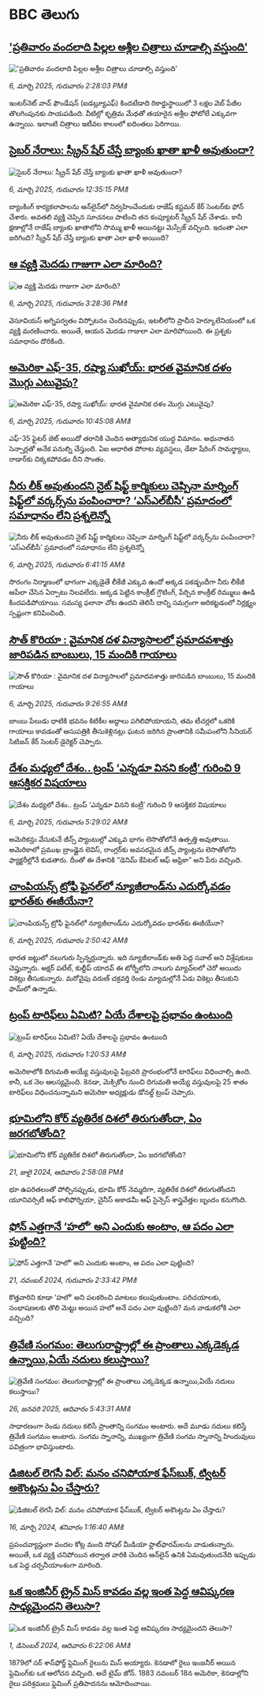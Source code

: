 # BBC తెలుగు## ['ప్రతివారం వందలాది పిల్లల అశ్లీల  చిత్రాలు చూడాల్సి వస్తుంది' ](https://www.bbc.com/telugu/articles/c36wjkzz91zo?at_campaign=githubrss)!['ప్రతివారం వందలాది పిల్లల అశ్లీల  చిత్రాలు చూడాల్సి వస్తుంది' ](https://ichef.bbci.co.uk/ace/standard/240/cpsprodpb/fcbe/live/6e5bcab0-faec-11ef-9a38-971884d1aba0.png)_6, మార్చి 2025, గురువారం 2:28:03 PMకి_ఇంటర్‌నెట్ వాచ్ ఫౌండేషన్ (ఐడబ్ల్యూఎఫ్) కిందటేడాది రికార్డుస్థాయిలో 3 లక్షల వెబ్‌ పేజీల తొలగింపునకు సాయపడింది. వీటిల్లో కృత్రిమ మేథతో తయారైన అశ్లీల ఫోటోలే ఎక్కువగా ఉన్నాయి. ఇలాంటి చిత్రాలు ఇటీవల కాలంలో ఐదింతలు పెరిగాయి.## [సైబర్ నేరాలు:  స్క్రీన్ షేర్ చేస్తే  బ్యాంకు ఖాతా ఖాళీ అవుతుందా? ](https://www.bbc.com/telugu/articles/czedry450zzo?at_campaign=githubrss)![సైబర్ నేరాలు:  స్క్రీన్ షేర్ చేస్తే  బ్యాంకు ఖాతా ఖాళీ అవుతుందా? ](https://ichef.bbci.co.uk/ace/standard/240/cpsprodpb/7939/live/f90d1f90-fa71-11ef-9e61-71ee71f26eb1.jpg)_6, మార్చి 2025, గురువారం 12:35:15 PMకి_బ్యాంకింగ్ కార్యకలాపాలను ఆన్‌లైన్‌లో నిర్వహించేందుకు రాజేష్ కస్టమర్ కేర్ సెంటర్‌కు ఫోన్ చేశారు. అవతలి వ్యక్తి చెప్పిన సూచనలు పాటించి తన కంప్యూటర్ స్క్రీన్ షేర్ చేశాడు. కానీ క్షణాల్లోనే రాజేష్ బ్యాంకు ఖాతాలోని సొమ్ము ఖాళీ అయినట్టు మెస్సేజ్ వచ్చింది.  ఇదంతా ఎలా జరిగింది? స్క్రీన్ షేర్ చేస్తే బ్యాంకు ఖాతా ఎలా ఖాళీ అయింది?## [ఆ వ్యక్తి మెదడు గాజుగా ఎలా మారింది?](https://www.bbc.com/telugu/articles/crknzl2mepzo?at_campaign=githubrss)![ఆ వ్యక్తి మెదడు గాజుగా ఎలా మారింది?](https://ichef.bbci.co.uk/ace/standard/240/cpsprodpb/05b5/live/180d3ec0-fa9f-11ef-9e61-71ee71f26eb1.jpg)_6, మార్చి 2025, గురువారం 3:28:36 PMకి_వెసూవియస్ అగ్నిపర్వతం విస్ఫోటనం చెందినప్పుడు, ఇటలీలోని ప్రాచీన హెర్కూలేనియంలో ఒక వ్యక్తి మరణించారు. అయితే, ఆయన మెదడు గాజులా ఎలా మారిపోయింది. ఈ ప్రశ్నకు సమాధానం దొరికింది.## [అమెరికా ఎఫ్-35, రష్యా సుఖోయ్: భారత వైమానిక దళం మొగ్గు ఎటువైపు?](https://www.bbc.com/telugu/articles/cq5z3vjwlngo?at_campaign=githubrss)![అమెరికా ఎఫ్-35, రష్యా సుఖోయ్: భారత వైమానిక దళం మొగ్గు ఎటువైపు?](https://ichef.bbci.co.uk/ace/standard/240/cpsprodpb/4357/live/f51a8bd0-fa75-11ef-8dcb-3f023053714d.jpg)_6, మార్చి 2025, గురువారం 10:45:08 AMకి_ఎఫ్-35 ఫైటర్ జెట్ అయిదో తరానికి చెందిన అత్యాధునిక యుద్ధ విమానం. అధునాతన సెన్సార్లతో అనేక పనుల్ని చేస్తుంది. ఏఐ ఆధారిత పోరాట వ్యవస్థలు, డేటా షేరింగ్ సామర్థ్యాలు, రాడార్‌కు చిక్కకపోవడం దీని సొంతం.## [నీరు లీక్ అవుతుందని నైట్ షిఫ్ట్ కార్మికులు చెప్పినా మార్నింగ్ షిఫ్ట్‌లో వర్కర్స్‌ను పంపించారా? ‘ఎస్ఎల్‌బీసీ’ ప్రమాదంలో సమాధానం లేని ప్రశ్నలెన్నో](https://www.bbc.com/telugu/articles/ce8m7gx83rlo?at_campaign=githubrss)![నీరు లీక్ అవుతుందని నైట్ షిఫ్ట్ కార్మికులు చెప్పినా మార్నింగ్ షిఫ్ట్‌లో వర్కర్స్‌ను పంపించారా? ‘ఎస్ఎల్‌బీసీ’ ప్రమాదంలో సమాధానం లేని ప్రశ్నలెన్నో](https://ichef.bbci.co.uk/ace/standard/240/cpsprodpb/3822/live/2b4c5910-fa56-11ef-a503-4177787e4851.jpg)_6, మార్చి 2025, గురువారం 6:41:15 AMకి_సొరంగం నిర్మాణంలో భాగంగా ఎక్కడైతే లీకేజీ ఎక్కువ ఉందో అక్కడ పకడ్బందీగా నీరు లీకేజీ ఆపేలా చేసిన ఏర్పాటు నిలవలేదు. అక్కడ పెట్టిన కాంక్రీట్ గ్రౌటింగ్, పేర్చిన కాంక్రీట్ రిమ్ములు ఊడి కిందపడిపోయాయి. సమస్య ఫలానా చోట ఉందని తెలిసీ దాన్ని సమగ్రంగా అరికట్టడంలో నిర్లక్ష్యం స్పష్టంగా కనిపించింది.## [సౌత్ కొరియా : వైమానిక దళ  విన్యాసాలలో ప్రమాదవశాత్తు జారిపడిన బాంబులు, 15 మందికి గాయాలు ](https://www.bbc.com/telugu/articles/c70ex6j4x45o?at_campaign=githubrss)![సౌత్ కొరియా : వైమానిక దళ  విన్యాసాలలో ప్రమాదవశాత్తు జారిపడిన బాంబులు, 15 మందికి గాయాలు ](https://ichef.bbci.co.uk/ace/standard/240/cpsprodpb/8783/live/220ca010-fa5d-11ef-8c03-7dfdbeeb2526.jpg)_6, మార్చి 2025, గురువారం 9:26:55 AMకి_బాంబు పేలుడు ధాటికి భవనం కిటికీల అద్దాలు పగిలిపోయాయని, తమ టీచర్లలో ఒకరికి గాయాలు కావడంతో ఆసుపత్రికి తీసుకెళ్లినట్లు  ఘటన జరిగిన ప్రాంతానికి సమీపంలోని సీనియర్ సిటిజన్ కేర్ సెంటర్ డైరెక్టర్ చెప్పారు.## [దేశం మధ్యలో దేశం.. ట్రంప్ ‘ఎన్నడూ వినని కంట్రీ’ గురించి 9 ఆసక్తికర విషయాలు](https://www.bbc.com/telugu/articles/cvg13ejv03vo?at_campaign=githubrss)![దేశం మధ్యలో దేశం.. ట్రంప్ ‘ఎన్నడూ వినని కంట్రీ’ గురించి 9 ఆసక్తికర విషయాలు](https://ichef.bbci.co.uk/ace/standard/240/cpsprodpb/e9ba/live/1f976e40-fa45-11ef-b80b-5d992a8100fd.jpg)_6, మార్చి 2025, గురువారం 5:29:02 AMకి_అమెరికన్లు వేసుకునే జీన్స్ ప్యాంటుల్లో ఎక్కువ భాగం లెసొతోలోనే ఉత్పత్తి అవుతాయి. అమెరికాలో ప్రముఖ బ్రాండ్లైన లెవిస్, రాంగ్లర్‌కు అవసరమైన జీన్స్ ప్యాంట్లను లెసొతోలోని ఫ్యాక్టరీల్లోనే కుడతారు. దీంతో ఈ దేశానికి  “డెనిమ్ కేపిటల్ ఆఫ్ ఆఫ్రికా” అని పేరు వచ్చింది.## [చాంపియన్స్‌ ట్రోఫీ ఫైనల్‌లో న్యూజీలాండ్‌ను ఎదుర్కోవడం భారత్‌కు ఈజీయేనా?](https://www.bbc.com/telugu/articles/cy83k0le88lo?at_campaign=githubrss)![చాంపియన్స్‌ ట్రోఫీ ఫైనల్‌లో న్యూజీలాండ్‌ను ఎదుర్కోవడం భారత్‌కు ఈజీయేనా?](https://ichef.bbci.co.uk/ace/standard/240/cpsprodpb/00a3/live/725d2660-fa36-11ef-8b6d-ffedfccd010d.jpg)_6, మార్చి 2025, గురువారం 2:50:42 AMకి_భారత జట్టులో నలుగురు స్పిన్నర్లున్నారు. ఇది న్యూజీలాండ్‌కు అతి పెద్ద సవాల్ అని విశ్లేషకులు చెప్తున్నారు. అక్షర్ పటేల్, కుల్దీప్ యాదవ్ ఈ టోర్నీలోని నాలుగు మ్యాచ్‌లలో చెరో అయిదు వికెట్లు తీసుకున్నారు. మరోవైపు వరుణ్ చక్రవర్తి రెండు మ్యాచుల్లోనే ఏడు వికెట్లు తీసుకుని ఫామ్‌లో ఉన్నాడు.## [ట్రంప్ టారిఫ్‌లు ఏమిటి? ఏయే దేశాలపై ప్రభావం ఉంటుంది](https://www.bbc.com/telugu/articles/czdnvvgze03o?at_campaign=githubrss)![ట్రంప్ టారిఫ్‌లు ఏమిటి? ఏయే దేశాలపై ప్రభావం ఉంటుంది](https://ichef.bbci.co.uk/ace/standard/240/cpsprodpb/825e/live/7b8ea4b0-f915-11ef-896e-d7e7fb1719a4.jpg)_6, మార్చి 2025, గురువారం 1:20:53 AMకి_అమెరికాలోకి దిగుమతి అయ్యే వస్తువులపై ఫిబ్రవరి ప్రారంభంలోనే టారిఫ్‌లు విధించాల్సి ఉంది. కానీ, ఒక నెల ఆలస్యమైంది. కెనడా, మెక్సికోల నుంచి దిగుమతి అయ్యే వస్తువులపై 25 శాతం టారిఫ్‌లు విధించనున్నామని అమెరికా అధ్యక్షుడు డోనల్డ్ ట్రంప్ చెప్పారు.## [భూమిలోని కోర్ వ్యతిరేక దిశలో తిరుగుతోందా, ఏం జరగబోతోంది?](https://www.bbc.com/telugu/articles/crgr7rnd7g4o?at_campaign=githubrss)![భూమిలోని కోర్ వ్యతిరేక దిశలో తిరుగుతోందా, ఏం జరగబోతోంది?](https://ichef.bbci.co.uk/ace/standard/240/cpsprodpb/cc28/live/4457bc00-3ec3-11ef-b2f4-77406157b906.jpg)_21, జులై 2024, ఆదివారం 2:58:08 PMకి_భూ ఉపరితలంతో పోల్చినప్పుడు, భూమి కోర్ నెమ్మదిగా, వ్యతిరేక దిశలో తిరుగుతోందని యూనివర్సిటీ ఆఫ్ కాలిఫోర్నియా, చైనీస్ అకాడమీ ఆఫ్ సైన్సెస్‌ శాస్త్రవేత్తల బృందం కనుగొంది.## [ఫోన్ ఎత్తగానే ‘హలో’ అని ఎందుకు అంటాం, ఆ పదం ఎలా పుట్టింది?](https://www.bbc.com/telugu/articles/cgj7x7gdjq4o?at_campaign=githubrss)![ఫోన్ ఎత్తగానే ‘హలో’ అని ఎందుకు అంటాం, ఆ పదం ఎలా పుట్టింది?](https://ichef.bbci.co.uk/ace/standard/240/cpsprodpb/0618/live/7a20ebb0-a807-11ef-b21e-5359bd56d02f.jpg)_21, నవంబర్ 2024, గురువారం 2:33:42 PMకి_కొత్తవారిని కూడా ‘హలో’ అని పలకరించి మాటలు కలుపుతుంటాం.  పరిచయాలకు, సంభాషణలకు తొలి మెట్టు అయిన హలో అనే పదం ఎలా పుట్టింది? మన వాడుకలోకి ఎలా వచ్చింది?## [త్రివేణి సంగమం: తెలుగురాష్ట్రాల్లో ఈ ప్రాంతాలు ఎక్కడెక్కడ ఉన్నాయి,ఏయే నదులు కలుస్తాయి? ](https://www.bbc.com/telugu/articles/cz7elrr17jeo?at_campaign=githubrss)![త్రివేణి సంగమం: తెలుగురాష్ట్రాల్లో ఈ ప్రాంతాలు ఎక్కడెక్కడ ఉన్నాయి,ఏయే నదులు కలుస్తాయి? ](https://ichef.bbci.co.uk/ace/standard/240/cpsprodpb/9dad/live/7f50e780-da42-11ef-a37f-eba91255dc3d.jpg)_26, జనవరి 2025, ఆదివారం 5:43:31 AMకి_సాధారణంగా రెండు నదులు కలిసే ప్రాంతాన్ని సంగమం అంటారు. అదే మూడు నదులు కలిస్తే త్రివేణి సంగమం అంటారు. సంగమ స్నానాన్ని, ముఖ్యంగా త్రివేణి సంగమ స్నానాన్ని హిందువులు పవిత్రంగా భావిస్తుంటారు.## [డిజిటల్ లెగసీ విల్: మనం చనిపోయాక ఫేస్‌బుక్, ట్విటర్‌ అకౌంట్లను ఏం చేస్తారు?](https://www.bbc.com/telugu/articles/cx0zl1qeyq2o?at_campaign=githubrss)![డిజిటల్ లెగసీ విల్: మనం చనిపోయాక ఫేస్‌బుక్, ట్విటర్‌ అకౌంట్లను ఏం చేస్తారు?](https://ichef.bbci.co.uk/ace/standard/240/cpsprodpb/bea2/live/2323ffd0-e2d4-11ee-9410-0f893255c2a0.jpg)_16, మార్చి 2024, శనివారం 1:16:40 AMకి_ప్రపంచవ్యాప్తంగా వందల కోట్ల మంది సోషల్ మీడియా ఫ్లాట్‌ఫారమ్‌లను వాడుతున్నారు. అయితే, ఒక వ్యక్తి చనిపోయిన తర్వాత వారికి చెందిన ఆన్‌లైన్ ఉనికి ఏమవుతుందనేది ఇప్పుడు ఒక పెద్ద చర్చనీయాంశంగా మారింది.## [ఒక ఇంజినీర్ ట్రైన్ మిస్ కావడం వల్ల ఇంత పెద్ద ఆవిష్కరణ సాధ్యమైందని తెలుసా?](https://www.bbc.com/telugu/articles/c774y4mdrgdo?at_campaign=githubrss)![ఒక ఇంజినీర్ ట్రైన్ మిస్ కావడం వల్ల ఇంత పెద్ద ఆవిష్కరణ సాధ్యమైందని తెలుసా?](https://ichef.bbci.co.uk/ace/standard/240/cpsprodpb/d07c/live/d2f92490-ab19-11ef-8264-5f9791599833.jpg)_1, డిసెంబర్ 2024, ఆదివారం 6:22:06 AMకి_1879లో సర్ శాన్‌ఫోర్డ్ ఫ్లెమింగ్ రైలును మిస్ అయ్యారు. కెనడాలో రైలు ఇంజనీర్ అయిన ఫ్లెమింగ్‌కు ఒక ఆలోచన వచ్చింది. అదే టైమ్ జోన్‌. 
1883 నవంబర్ 18న అమెరికా, కెనడాల్లోని రైలు పరిశ్రమలు ఫ్లెమింగ్ ప్రతిపాదనను ఆమోదించాయి.